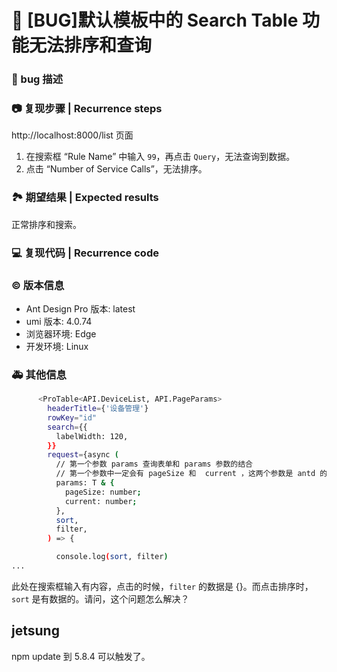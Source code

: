 # 🐛 [BUG]默认模板中的 Search Table 功能无法排序和查询

### 🐛 bug 描述

<!--
详细地描述 bug，让大家都能理解
Describe the bug in detail so that everyone can understand it
-->

### 📷 复现步骤 | Recurrence steps

<!--
清晰描述复现步骤，让别人也能看到问题
Clearly describe the recurrence steps so that others can see the problem
-->

http://localhost:8000/list 页面

1. 在搜索框 “Rule Name” 中输入 `99`，再点击 `Query`，无法查询到数据。
2. 点击 “Number of Service Calls”，无法排序。

### 🏞 期望结果 | Expected results

<!--
描述你原本期望看到的结果
Describe what you expected to see
-->

正常排序和搜索。

### 💻 复现代码 | Recurrence code

<!--
提供可复现的代码，仓库，或线上示例
Provide reproducible code, warehouse, or online examples
-->

### © 版本信息

- Ant Design Pro 版本: latest
- umi 版本: 4.0.74
- 浏览器环境: Edge
- 开发环境: Linux

### 🚑 其他信息

```bash
      <ProTable<API.DeviceList, API.PageParams>
        headerTitle={'设备管理'}
        rowKey="id"
        search={{
          labelWidth: 120,
        }}
        request={async (
          // 第一个参数 params 查询表单和 params 参数的结合
          // 第一个参数中一定会有 pageSize 和  current ，这两个参数是 antd 的规范
          params: T & {
            pageSize: number;
            current: number;
          },
          sort,
          filter,
        ) => {

          console.log(sort, filter)
...
```

此处在搜索框输入有内容，点击的时候，`filter` 的数据是 {}。而点击排序时，`sort` 是有数据的。请问，这个问题怎么解决？

<!--
如截图等其他信息可以贴在这里
-->

## jetsung

npm update 到 5.8.4 可以触发了。
